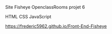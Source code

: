 Site Fisheye OpenclassRooms projet 6

HTML
CSS
JavaScript

https://frederic5962.github.io/Front-End-Fisheye

